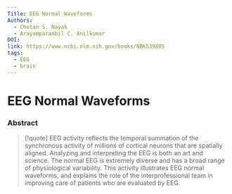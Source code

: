 ```yaml
---
Title: EEG Normal Waveforms
Authors:
  - Chetan S. Nayak
  - Arayamparambil C. Anilkumar
DOI: 
link: https://www.ncbi.nlm.nih.gov/books/NBK539805
tags:
  - EEG
  - brain
---
```


# EEG Normal Waveforms

### Abstract
>[!quote] EEG activity reflects the temporal summation of the synchronous activity of millions of cortical neurons that are spatially aligned. Analyzing and interpreting the EEG is both an art and science. The normal EEG is extremely diverse and has a broad range of physiological variability. This activity illustrates EEG normal waveforms, and explains the role of the interprofessional team in improving care of patients who are evaluated by EEG. 

